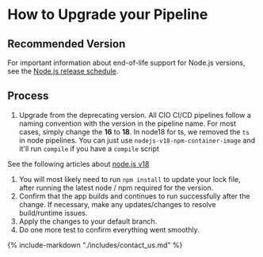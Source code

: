# How to Upgrade your Pipeline

## Recommended Version

For important information about end-of-life support for Node.js versions, see the [Node.js release schedule](https://nodejs.org/en/about/releases/).

## Process

1. Upgrade from the deprecating version. All CIO CI/CD pipelines follow a naming convention with the version in the pipeline name. For most cases, simply change the **16** to **18**. In node18 for ts, we removed the `ts` in node pipelines. You can just use `nodejs-v18-npm-container-image` and it'll run `compile` if you have a `compile` script

See the following articles about [node.js v18](https://nodejs.org/en/blog/announcements/v18-release-announce)

1. You will most likely need to run `npm install` to update your lock file, after running the latest node / npm required for the version.
1. Confirm that the app builds and continues to run successfully after the change. If necessary, make any updates/changes to resolve build/runtime issues.
1. Apply the changes to your default branch.
1. Do one more test to confirm everything went smoothly.

{% include-markdown "./includes/contact_us.md" %}
